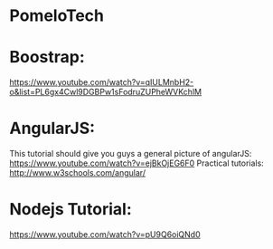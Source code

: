 # PomeloTech

# Boostrap:
https://www.youtube.com/watch?v=qIULMnbH2-o&list=PL6gx4Cwl9DGBPw1sFodruZUPheWVKchlM

# AngularJS:
This tutorial should give you guys a general picture of angularJS:
https://www.youtube.com/watch?v=ejBkOjEG6F0
Practical tutorials:
http://www.w3schools.com/angular/

# Nodejs Tutorial:
https://www.youtube.com/watch?v=pU9Q6oiQNd0
